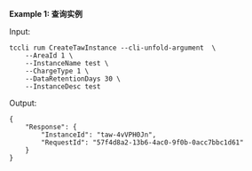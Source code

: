 **Example 1: 查询实例**



Input: 

```
tccli rum CreateTawInstance --cli-unfold-argument  \
    --AreaId 1 \
    --InstanceName test \
    --ChargeType 1 \
    --DataRetentionDays 30 \
    --InstanceDesc test
```

Output: 
```
{
    "Response": {
        "InstanceId": "taw-4vVPH0Jn",
        "RequestId": "57f4d8a2-13b6-4ac0-9f0b-0acc7bbc1d61"
    }
}
```

